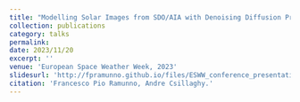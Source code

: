 ```yaml
---
title: "Modelling Solar Images from SDO/AIA with Denoising Diffusion Probabilistic Models"
collection: publications
category: talks
permalink: 
date: 2023/11/20
excerpt: ''
venue: 'European Space Weather Week, 2023'
slidesurl: 'http://fpramunno.github.io/files/ESWW_conference_presentation.pdf'
citation: 'Francesco Pio Ramunno, Andre Csillaghy.'
---
```

